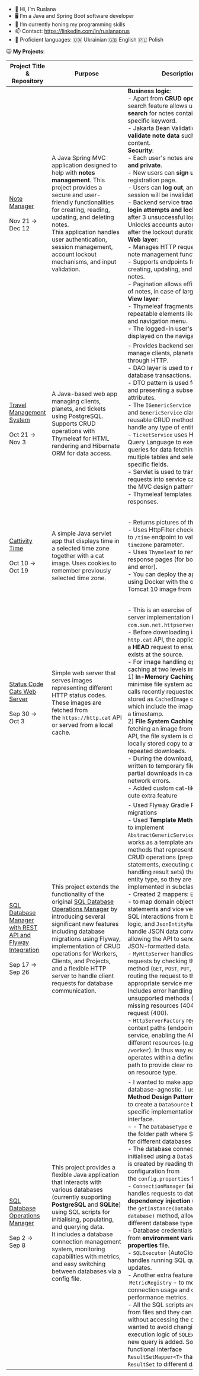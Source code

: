 - 👋 Hi, I’m Ruslana
- 🖥️ I’m a Java and Spring Boot software developer 
- 🌱 I’m currently honing my programming skills
- 📫 Contact: https://linkedin.com/in/ruslanaprus
- 📖 Proficient languages: 🇺🇦 Ukrainian 🇬🇧 English 🇵🇱 Polish

:cat: **My Projects**:

| Project Title & Repository                                                                                                                   | Purpose                                                                                                                                                                                                                                                                                                                                                                                           | Description                                                                                                                                                                                                                                                                                                                                                                                                                                                                                                                                                                                                                                                                                                                                                                                                                                                                                                                                                                                                                                                                                                                                                                                                                                                                              | Tools & Technologies                                                                                                               |
| -------------------------------------------------------------------------------------------------------------------------------------------- | ------------------------------------------------------------------------------------------------------------------------------------------------------------------------------------------------------------------------------------------------------------------------------------------------------------------------------------------------------------------------------------------------- | ---------------------------------------------------------------------------------------------------------------------------------------------------------------------------------------------------------------------------------------------------------------------------------------------------------------------------------------------------------------------------------------------------------------------------------------------------------------------------------------------------------------------------------------------------------------------------------------------------------------------------------------------------------------------------------------------------------------------------------------------------------------------------------------------------------------------------------------------------------------------------------------------------------------------------------------------------------------------------------------------------------------------------------------------------------------------------------------------------------------------------------------------------------------------------------------------------------------------------------------------------------------------------------------- | ---------------------------------------------------------------------------------------------------------------------------------- |
| [Note Manager](https://github.com/ruslanaprus/goit-academy-dev-hw17)<br><br>Nov 21 -><br>Dec 12                                              | A Java Spring MVC application designed to help with **notes management**. This project provides a secure and user-friendly functionalities for creating, reading, updating, and deleting notes.<br>This application handles user authentication, session management, account lockout mechanisms, and input validation.                                                                            | **Business logic**:<br>- Apart from **CRUD operations**, search feature allows users to **search** for notes containing a specific keyword.<br>- Jakarta Bean Validation used to **validate note data** such as title and content.<br>**Security**:<br>- Each user's notes are **isolated and private**.<br>- New users can **sign up** via a registration page.<br>- Users can **log out**, and their session will be invalidated.<br>- Backend service **tracks failed login attempts and locks account** after 3 unsuccessful login attempts. Unlocks accounts automatically after the lockout duration expires.<br>**Web layer**:<br>- Manages HTTP requests for the note management functionality.<br>- Supports endpoints for listing, creating, updating, and deleting notes.<br>- Pagination allows efficient display of notes, in case of large datasets.<br>**View layer**:<br>- Thymeleaf fragments are used for repeatable elements like headers and navigation menu.<br>- The logged-in user's name is displayed on the navigation bar.                                                                                                                                                                                                                                     | Java 21, Spring Boot 3, Spring Data JPA, Spring Security, PostgreSQL, Flyway, Jakarta Bean Validation, Thymeleaf, JUnit 5, Mockito |
| [Travel Management System](https://github.com/ruslanaprus/goit-academy-dev-hw13)<br><br>Oct 21 -><br>Nov 3                                   | A Java-based web app managing clients, planets, and tickets using PostgreSQL. Supports CRUD operations with Thymeleaf for HTML rendering and Hibernate ORM for data access.                                                                                                                                                                                                                       | - Provides backend services to manage clients, planets, and tickets through HTTP.<br>- DAO layer is used to manage database transactions.<br>- DTO pattern is used for fetching and presenting a subset of entity attributes.<br>- The `IGenericService` interface and `GenericService` class define reusable CRUD methods that can handle any type of entity.<br>- `TicketService` uses Hibernate Query Language to execute custom queries for data fetching by joining multiple tables and selecting specific fields.<br>- Servlet is used to translates HTTP requests into service calls following the MVC design pattern.<br>- Thymeleaf templates to render responses.                                                                                                                                                                                                                                                                                                                                                                                                                                                                                                                                                                                                              | Java 21, Hibernate ORM, Flyway, Thymeleaf, Jakarta Servlet, PostgreSQL, Docker, Gradle                                             |
| [Cattivity Time](https://github.com/ruslanaprus/goit-academy-dev-hw11)<br><br>Oct 10 -><br>Oct 19                                            | A simple Java servlet app that displays time in a selected time zone together with a cat image. Uses cookies to remember previously selected time zone.                                                                                                                                                                                                                                           | - Returns pictures of the cute cats.<br>- Uses HttpFilter checking requests to `/time` endpoint to validate `timezone` parameter.<br>- Uses `Thymeleaf` to render response pages (for both success and error).<br>- You can deploy the application using Docker with the official Tomcat 10 image from Docker Hub.                                                                                                                                                                                                                                                                                                                                                                                                                                                                                                                                                                                                                                                                                                                                                                                                                                                                                                                                                                       | Java 21, Jakarta Servlet, Tomcat, Thymeleaf, SLF4J, Logback, JUnit, Mockito, Gradle, Docker, GitHub Actions                        |
| [Status Code Cats Web Server](https://github.com/ruslanaprus/goit-academy-dev-hw09)<br><br>Sep 30 -><br>Oct 3                                | Simple web server that serves images representing different HTTP status codes. These images are fetched from the `https://http.cat` API or served from a local cache.                                                                                                                                                                                                                             | - This is an exercise of a web server implementation based on `com.sun.net.httpserver.HttpServer`.<br>- Before downloading images from `http.cat` API, the application sends a  **HEAD** request to ensure the image exists at the source.<br>- For image handling optimisation caching at two levels implemented:<br>  1) **In-Memory Caching**: To minimise file system access and API calls recently requested images are stored as `CachedImage` objects, which include the image bytes and a timestamp.<br>  2) **File System Caching**: Before fetching an image from the remote API, the file system is checked for a locally stored copy to avoid repeated downloads.<br>- During the download, images are written to temporary files to avoid partial downloads in case of network errors.<br>- Added custom cat-like fonts as a cute extra feature                                                                                                                                                                                                                                                                                                                                                                                                                             | Java 21,  `http.cat` API, SLF4J, Logback, ttf font                                                                                 |
| [SQL Database Manager with REST API and Flyway Integration](https://github.com/ruslanaprus/goit-academy-dev-hw08)<br><br>Sep 17 -><br>Sep 26 | This project extends the functionality of the original [SQL Database Operations Manager](https://github.com/ruslanaprus/goit-academy-dev-hw07) by introducing several significant new features including database migrations using Flyway, implementation of CRUD operations for Workers, Clients, and Projects, and a flexible HTTP server to handle client requests for database communication. | - Used Flyway Gradle Plugin for DB migrations<br>- Used **Template Method Pattern** to implement `AbstractGenericService`. Class works as a template and provides methods that represent steps for CRUD operations (preparing statements, executing queries, handling result sets) that vary by entity type, so they are implemented in subclasses.<br>- Created 2 mappers: `EntityMapper` - to map domain objects to SQL statements and vice versa, isolating SQL interactions from business logic, and `JsonEntityMapper` - to handle JSON data conversion, allowing the API to send and receive JSON-formatted data.<br>- `MyHttpServer` handles HTTP requests by checking the HTTP method (`GET`, `POST`, `PUT`, `DELETE`) and routing the request to the appropriate service method. Includes error handling for unsupported methods (405), missing resources (404), invalid request (400).<br>- `HttpServerFactory` registers context paths (endpoints) for each service, enabling the API to expose different resources (e.g., `/client`, `/worker`). In thus way each service operates within a defined context path to provide clear routing based on resource type.                                                                                                            | Java 21, JDBC, PostgreSQL, SQLite, Jackson, Flyway, HikariCP, SLF4J, Logback,  Dropwizard Metrics, JUnit, Mockito                  |
| [SQL Database Operations Manager](https://github.com/ruslanaprus/goit-academy-dev-hw06)<br><br>Sep 2 -><br>Sep 8                             | This project provides a flexible Java application that interacts with various databases (currently supporting **PostgreSQL** and **SQLite**) using SQL scripts for initialising, populating, and querying data.<br>It includes a database connection management system, monitoring capabilities with metrics, and easy switching between databases via a config file.                             | - I wanted to make application database-agnostic. I used **Factory Method Design Pattern** that allows to create a `DataSource` based on the specific implementation of `Database` interface.<br>-  - The `DatabaseType` enum holds the folder path where SQL scripts for different databases are stored.<br>- The database connection is initialised using a `DataSource`, which is created by reading the configuration from the `config.properties` file.<br>- `ConnectionManager` (**singleton**) handles requests to database; **dependency injection** used via the `getInstance(Database database)` method, allowing to inject different database types at runtime.<br>- Database credentials can loaded from **environment variables** and **properties** file.<br>- `SQLExecutor` (AutoCloseable) handles running SQL queries and updates.<br>- Another extra feature I added - is  `MetricRegistry` - to monitor connection usage and other performance metrics.<br>- All the SQL scripts are loaded from files and they can be modified without accessing the code. I also wanted to avoid changing the core execution logic of `SQLExecutor` if any new query is added. So I used functional interface `ResultSetMapper<T>` that maps  `ResultSet` to different data models. | Java 21, JDBC, PostgreSQL, SQLite, HikariCP, SLF4J, Logback,  Dropwizard Metrics                                                   |
